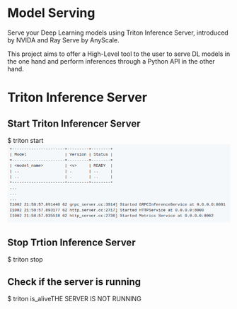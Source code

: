 # Model Serving

Serve your Deep Learning models using Triton Inference Server, introduced by NVIDA and Ray Serve by AnyScale. 

This project aims to offer a High-Level tool to the user to serve DL models in the one hand and perform inferences through a Python API in the other hand. 

# Triton Inference Server 

## Start Triton Inferencer Server


$ triton start
![model_ready.png](img/model_ready.png)

## Stop Trtion Inference Server
$ triton stop
## Check if the server is running 

$ triton is_aliveTHE SERVER IS NOT RUNNING

